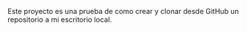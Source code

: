 Este proyecto es una prueba de como crear y clonar desde GitHub un repositorio a mi escritorio local.
